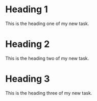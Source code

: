 # Heading 1

This is the heading one of my new task.

# Heading 2

This is the heading two of my new task.

# Heading 3

This is the heading three of my new task.
